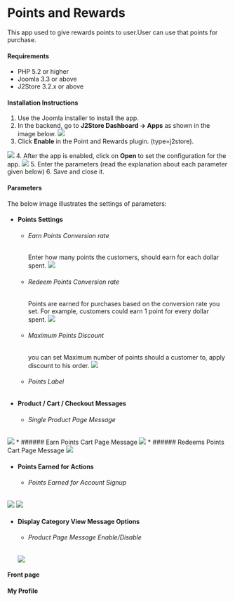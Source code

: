 # Points and Rewards

This app used to give rewards points to user.User can use that points for purchase.

#### Requirements

* PHP 5.2 or higher
* Joomla 3.3 or above
* J2Store 3.2.x or above

#### Installation Instructions
1. Use the Joomla installer to install the app. 
2. In the backend, go to **J2Store Dashboard -> Apps** as shown in the image below. 
![](./assets/images/acymail-app-1.png)
3. Click **Enable** in the Point and Rewards plugin. (type=j2store). 

![](step1_.png)
4. After the app is enabled, click on **Open** to set the configuration for the app.
![](step2.png)
5. Enter the parameters (read the explanation about each parameter given below) 
6. Save and close it.

#### Parameters
The below image illustrates the settings of parameters:

* #### Points Settings
    * ###### Earn Points Conversion rate
         Enter how many points the customers, should earn for each dollar spent.
![](step3_earning_rewards_every_dollar.png)
    * ###### Redeem Points Conversion rate
        Points are earned for purchases based on the conversion rate you set. For example, customers could earn 1 point for every dollar spent.
![](step3_redeem_reward_points.png)
    * ###### Maximum Points Discount 
      you can set Maximum number of points should a customer to, apply discount to his order.
![](maximum_points_discount.png)
    * ###### Points Label 
* #### Product / Cart / Checkout Messages 
    * ###### Single Product Page Message
![](product_cart_checkout_messages_1.png)
    * ###### Earn Points Cart Page Message
![](product_cart_checkout_messages_3.png)
    * ###### Redeems Points Cart Page Message 
![](product_cart_checkout_messages_31.png)
* #### Points Earned for Actions
    * ###### Points Earned for Account Signup
![](set_signup_points.png)
![](singup_and_earn_points.png)
* #### Display Category View Message Options
    * ###### Product Page Message Enable/Disable
    ![](enable_reward_point_info_on_product_page.png)
    
    

#### Front page



#### My Profile




 